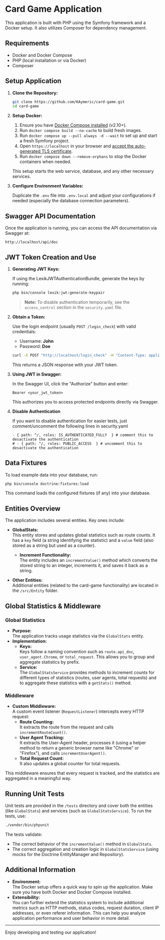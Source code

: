 # Card Game Application

This application is built with PHP using the Symfony framework and a Docker setup. It also utilizes Composer for dependency management.

## Requirements

- Docker and Docker Compose
- PHP (local installation or via Docker)
- Composer

## Setup Application

1. **Clone the Repository:**

   ```bash
   git clone https://github.com/KAymeric/card-game.git
   cd card-game
   ```

2. **Setup Docker:**
    1. Ensure you have [Docker Compose installed](https://docs.docker.com/compose/install/) (v2.10+).
    2. Run `docker compose build --no-cache` to build fresh images.
    3. Run `docker compose up --pull always -d --wait` to set up and start a fresh Symfony project.
    4. Open `https://localhost` in your browser and [accept the auto-generated TLS certificate](https://stackoverflow.com/a/15076602/1352334).
    5. Run `docker compose down --remove-orphans` to stop the Docker containers when needed.

   This setup starts the web service, database, and any other necessary services.

3. **Configure Environment Variables:**

   Duplicate the `.env` file into `.env.local` and adjust your configurations if needed (especially the database connection parameters).

## Swagger API Documentation

Once the application is running, you can access the API documentation via Swagger at:

```
http://localhost/api/doc
```

## JWT Token Creation and Use

1. **Generating JWT Keys:**

   If using the LexikJWTAuthenticationBundle, generate the keys by running:

   ```bash
   php bin/console lexik:jwt:generate-keypair
   ```

   > **Note:** To disable authentication temporarily, see the `access_control` section in the `security.yaml` file.

2. **Obtain a Token:**

   Use the login endpoint (usually `POST /login_check`) with valid credentials:
    - Username: **John**
    - Password: **Doe**

   ```bash
   curl -X POST "http://localhost/login_check" -H "Content-Type: application/json" -d '{"username":"John", "password":"Doe"}'
   ```

   This returns a JSON response with your JWT token.

3. **Using JWT in Swagger:**

   In the Swagger UI, click the "Authorize" button and enter:

   ```
   Bearer <your_jwt_token>
   ```

   This authorizes you to access protected endpoints directly via Swagger.

4. **Disable Authentication**

   If you want to disable authentication for easier tests, just comment/uncomment the following lines in security.yaml
   ```
   - { path: ^/, roles: IS_AUTHENTICATED_FULLY  } # comment this to desactivate the authentication
   # - { path: ^/, roles: PUBLIC_ACCESS  } # uncomment this to desactivate the authentication
   ```

## Data Fixtures

To load example data into your database, run:

```bash
php bin/console doctrine:fixtures:load
```

This command loads the configured fixtures (if any) into your database.

## Entities Overview

The application includes several entities. Key ones include:

- **GlobalStats:**  
  This entity stores and updates global statistics such as route counts. It has a `key` field (a string identifying the statistic) and a `value` field (also stored as a string but used as a counter).
    - **Increment Functionality:**  
      The entity includes an `incrementValue()` method which converts the stored string to an integer, increments it, and saves it back as a string.

- **Other Entities:**  
  Additional entities (related to the card-game functionality) are located in the `/src/Entity` folder.

## Global Statistics & Middleware

### Global Statistics

- **Purpose:**  
  The application tracks usage statistics via the `GlobalStats` entity.
- **Implementation:**
    - **Keys:**  
      Keys follow a naming convention such as `route.api_doc`, `user_agent.Chrome`, or `total_request`. This allows you to group and aggregate statistics by prefix.
    - **Service:**  
      The `GlobalStatsService` provides methods to increment counts for different types of statistics (routes, user agents, total requests) and to aggregate these statistics with a `getStats()` method.

### Middleware

- **Custom Middleware:**  
  A custom event listener (`RequestListener`) intercepts every HTTP request:
    - **Route Counting:**  
      It extracts the route from the request and calls `incrementRouteCount()`.
    - **User Agent Tracking:**  
      It extracts the User-Agent header, processes it (using a helper method to return a generic browser name like "Chrome" or "Firefox"), and calls `incrementUserAgent()`.
    - **Total Request Count:**  
      It also updates a global counter for total requests.

This middleware ensures that every request is tracked, and the statistics are aggregated in a meaningful way.

## Running Unit Tests

Unit tests are provided in the `/tests` directory and cover both the entities (like `GlobalStats`) and services (such as `GlobalStatsService`). To run the tests, use:

```bash
./vendor/bin/phpunit
```

The tests validate:
- The correct behavior of the `incrementValue()` method in `GlobalStats`.
- The correct aggregation and creation logic in `GlobalStatsService` (using mocks for the Doctrine EntityManager and Repository).

## Additional Information

- **Environment:**  
  The Docker setup offers a quick way to spin up the application. Make sure you have both Docker and Docker Compose installed.
- **Extensibility:**  
  You can further extend the statistics system to include additional metrics such as HTTP methods, status codes, request duration, client IP addresses, or even referer information. This can help you analyze application performance and user behavior in more detail.

---

Enjoy developing and testing our application!
